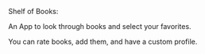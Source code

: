 Shelf of Books:

An App to look through books and select your favorites.

You can rate books, add them, and have a custom profile.